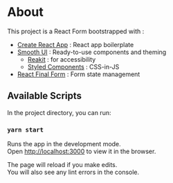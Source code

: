 # About

This project is a React Form bootstrapped with :

- [Create React App](https://github.com/facebook/create-react-app) : React app boilerplate
- [Smooth UI](https://www.smooth-code.com/open-source/smooth-ui/) : Ready-to-use components and theming
  - [Reakit](https://reakit.io/) : for accessibility
  - [Styled Components](https://styled-components.com/) : CSS-in-JS
- [React Final Form](https://final-form.org/react) : Form state management

## Available Scripts

In the project directory, you can run:

### `yarn start`

Runs the app in the development mode.<br />
Open [http://localhost:3000](http://localhost:3000) to view it in the browser.

The page will reload if you make edits.<br />
You will also see any lint errors in the console.
